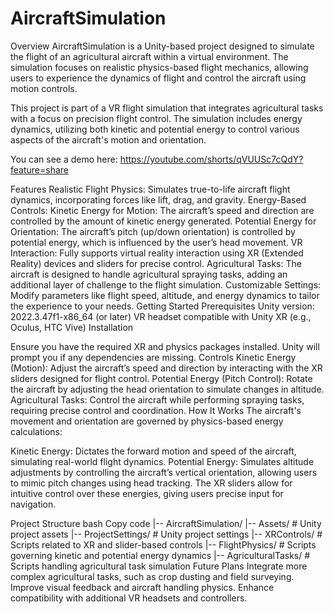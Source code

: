# AircraftSimulation
Overview
AircraftSimulation is a Unity-based project designed to simulate the flight of an agricultural aircraft within a virtual environment. The simulation focuses on realistic physics-based flight mechanics, allowing users to experience the dynamics of flight and control the aircraft using motion controls.

This project is part of a VR flight simulation that integrates agricultural tasks with a focus on precision flight control. The simulation includes energy dynamics, utilizing both kinetic and potential energy to control various aspects of the aircraft's motion and orientation.

You can see a demo here: https://youtube.com/shorts/qVUUSc7cQdY?feature=share

Features
Realistic Flight Physics: Simulates true-to-life aircraft flight dynamics, incorporating forces like lift, drag, and gravity.
Energy-Based Controls:
Kinetic Energy for Motion: The aircraft’s speed and direction are controlled by the amount of kinetic energy generated.
Potential Energy for Orientation: The aircraft’s pitch (up/down orientation) is controlled by potential energy, which is influenced by the user’s head movement.
VR Interaction: Fully supports virtual reality interaction using XR (Extended Reality) devices and sliders for precise control.
Agricultural Tasks: The aircraft is designed to handle agricultural spraying tasks, adding an additional layer of challenge to the flight simulation.
Customizable Settings: Modify parameters like flight speed, altitude, and energy dynamics to tailor the experience to your needs.
Getting Started
Prerequisites
Unity version: 2022.3.47f1-x86_64 (or later)
VR headset compatible with Unity XR (e.g., Oculus, HTC Vive)
Installation

Ensure you have the required XR and physics packages installed. Unity will prompt you if any dependencies are missing.
Controls
Kinetic Energy (Motion): Adjust the aircraft’s speed and direction by interacting with the XR sliders designed for flight control.
Potential Energy (Pitch Control): Rotate the aircraft by adjusting the head orientation to simulate changes in altitude.
Agricultural Tasks: Control the aircraft while performing spraying tasks, requiring precise control and coordination.
How It Works
The aircraft's movement and orientation are governed by physics-based energy calculations:

Kinetic Energy: Dictates the forward motion and speed of the aircraft, simulating real-world flight dynamics.
Potential Energy: Simulates altitude adjustments by controlling the aircraft’s vertical orientation, allowing users to mimic pitch changes using head tracking.
The XR sliders allow for intuitive control over these energies, giving users precise input for navigation.

Project Structure
bash
Copy code
|-- AircraftSimulation/
    |-- Assets/         # Unity project assets
    |-- ProjectSettings/ # Unity project settings
    |-- XRControls/      # Scripts related to XR and slider-based controls
    |-- FlightPhysics/   # Scripts governing kinetic and potential energy dynamics
    |-- AgriculturalTasks/ # Scripts handling agricultural task simulation
Future Plans
Integrate more complex agricultural tasks, such as crop dusting and field surveying.
Improve visual feedback and aircraft handling physics.
Enhance compatibility with additional VR headsets and controllers.
